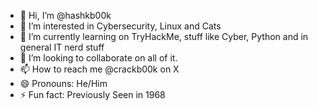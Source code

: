 - 👋 Hi, I’m @hashkb00k
- 👀 I’m interested in Cybersecurity, Linux and Cats
- 🌱 I’m currently learning on TryHackMe, stuff like Cyber, Python and in general IT nerd stuff
- 💞️ I’m looking to collaborate on all of it.
- 📫 How to reach me @crackb00k on X
- 😄 Pronouns: He/Him
- ⚡ Fun fact: Previously Seen in 1968

<!---
crackb00k/crackb00k is a ✨ special ✨ repository because its `README.md` (this file) appears on your GitHub profile.
You can click the Preview link to take a look at your changes.
--->
